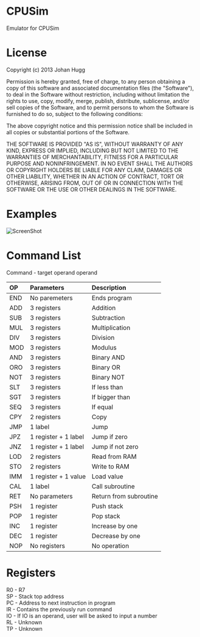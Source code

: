 CPUSim
=============
Emulator for CPUSim

License
=============
Copyright (c) 2013 Johan Hugg

Permission is hereby granted, free of charge, to any person obtaining a copy of this software and associated documentation files (the "Software"), to deal in the Software without restriction, including without limitation the rights to use, copy, modify, merge, publish, distribute, sublicense, and/or sell copies of the Software, and to permit persons to whom the Software is furnished to do so, subject to the following conditions:

The above copyright notice and this permission notice shall be included in all copies or substantial portions of the Software.

THE SOFTWARE IS PROVIDED "AS IS", WITHOUT WARRANTY OF ANY KIND, EXPRESS OR IMPLIED, INCLUDING BUT NOT LIMITED TO THE WARRANTIES OF MERCHANTABILITY, FITNESS FOR A PARTICULAR PURPOSE AND NONINFRINGEMENT. IN NO EVENT SHALL THE AUTHORS OR COPYRIGHT HOLDERS BE LIABLE FOR ANY CLAIM, DAMAGES OR OTHER LIABILITY, WHETHER IN AN ACTION OF CONTRACT, TORT OR OTHERWISE, ARISING FROM, OUT OF OR IN CONNECTION WITH THE SOFTWARE OR THE USE OR OTHER DEALINGS IN THE SOFTWARE.

Examples
=============
![ScreenShot](https://dl.dropboxusercontent.com/u/12347804/sharex/2013-05-28_14-03-16.png)

Command List
=============
Command - target operand operand


|OP           |Parameters            |Description            |
|:------------|:---------------------|:----------------------|
|END          |No paremeters         |Ends program           |
|ADD          |3 registers           |Addition               |
|SUB          |3 registers           |Subtraction            |
|MUL          |3 registers           |Multiplication         |
|DIV          |3 registers           |Division               | 
|MOD          |3 registers           |Modulus                |
|AND          |3 registers           |Binary AND             | 
|ORO          |3 registers           |Binary OR              |
|NOT          |3 registers           |Binary NOT             |
|SLT          |3 registers           |If less than           |
|SGT          |3 registers           |If bigger than         |
|SEQ          |3 registers           |If equal               |
|CPY          |2 registers           |Copy                   |
|JMP          |1 label               |Jump                   |
|JPZ          |1 register + 1 label  |Jump if zero           |
|JNZ          |1 register + 1 label  |Jump if not zero       |
|LOD          |2 registers           |Read from RAM          |
|STO          |2 registers           |Write to RAM           |
|IMM          |1 register + 1 value  |Load value             |
|CAL          |1 label               |Call subroutine        |
|RET          |No parameters         |Return from subroutine |
|PSH          |1 register            |Push stack             |
|POP          |1 register            |Pop stack              |
|INC          |1 register            |Increase by one        |
|DEC          |1 register            |Decrease by one        |
|NOP          |No registers          |No operation           |

Registers
=============
R0 - R7 <br>
SP - Stack top address <br>
PC - Address to next instruction in program <br>
IR - Contains the previously run command <br>
IO - If IO is an operand, user will be asked to input a number <br>
RL - Unknown <br>
TP - Unknown <br>
